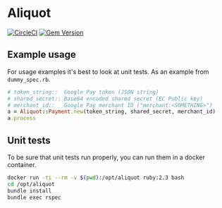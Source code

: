 # Aliquot #

[![CircleCI](https://circleci.com/gh/clearhaus/aliquot/tree/master.svg?style=svg)](https://circleci.com/gh/clearhaus/aliquot/tree/master)
[![Gem Version](https://badge.fury.io/rb/aliquot.svg)](https://badge.fury.io/rb/aliquot)

## Example usage ##

For usage examples it's best to look at unit tests. As an example from `dummy_spec.rb`.

```ruby
# token_string::  Google Pay token (JSON string)
# shared_secret:: Base64 encoded shared secret (EC Public key)
# merchant_id::   Google Pay merchant ID ("merchant:<SOMETHING>")
a = Aliquot::Payment.new(token_string, shared_secret, merchant_id)
a.process
```

## Unit tests ##

To be sure that unit tests run properly, you can run them in a docker container.

```bash
docker run -ti --rm -v $(pwd):/opt/aliquot ruby:2.3 bash
cd /opt/aliquot
bundle install
bundle exec rspec
```
